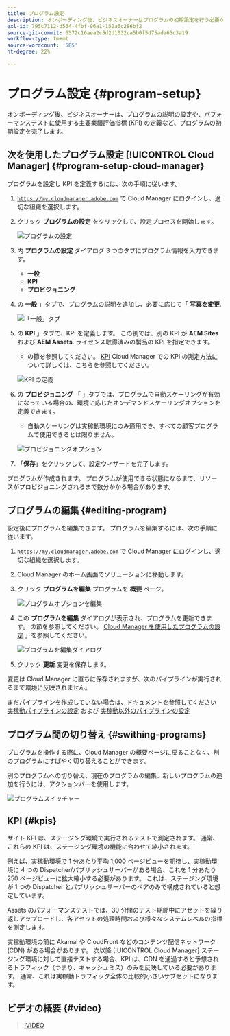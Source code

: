 ```yaml
---
title: プログラム設定
description: オンボーディング後、ビジネスオーナーはプログラムの初期設定を行う必要があります。
exl-id: 795c7112-d564-4fbf-96a1-152a6c286bf2
source-git-commit: 6572c16aea2c5d2d1032ca5b0f5d75ade65c3a19
workflow-type: tm+mt
source-wordcount: '585'
ht-degree: 22%

---
```



# プログラム設定 {#program-setup}

オンボーディング後、ビジネスオーナーは、プログラムの説明の設定や、パフォーマンステストに使用する主要業績評価指標 (KPI) の定義など、プログラムの初期設定を完了します。

## 次を使用したプログラム設定 [!UICONTROL Cloud Manager] {#program-setup-cloud-manager}

プログラムを設定し KPI を定義するには、次の手順に従います。

1. [`https://my.cloudmanager.adobe.com`](https://my.cloudmanager.adobe.com) で Cloud Manager にログインし、適切な組織を選択します。

1. クリック **プログラムの設定** をクリックして、設定プロセスを開始します。

   ![プログラムの設定](/help/assets/set-up-program/setup1.png)

1. 内 **プログラムの設定** ダイアログ 3 つのタブにプログラム情報を入力できます。

   * **一般**
   * **KPI**
   * **プロビジョニング**

1. の **一般** 」タブで、プログラムの説明を追加し、必要に応じて「 **写真を変更**.

   ![「一般」タブ](/help/assets/Setup_Program-General.png)

1. の **KPI** 」タブで、KPI を定義します。 この例では、別の KPI が **AEM Sites** および **AEM Assets**. ライセンス取得済みの製品の KPI を指定できます。

   * の節を参照してください。 [KPI](#kpis) Cloud Manager での KPI の測定方法について詳しくは、こちらを参照してください。

   ![KPI の定義](/help/assets/Setup_Program-KPIs.png)

1. の **プロビジョニング** 「 」タブでは、プログラムで自動スケーリングが有効になっている場合の、環境に応じたオンデマンドスケーリングオプションを定義できます。

   * 自動スケーリングは実稼動環境にのみ適用でき、すべての顧客プログラムで使用できるとは限りません。

   ![プロビジョニングオプション](/help/assets/Setup_Program-Provisioning.png)

1. 「**保存**」をクリックして、設定ウィザードを完了します。

プログラムが作成されます。 プログラムが使用できる状態になるまで、リソースがプロビジョニングされるまで数分かかる場合があります。

## プログラムの編集 {#editing-program}

設定後にプログラムを編集できます。 プログラムを編集するには、次の手順に従います。

1. [`https://my.cloudmanager.adobe.com`](https://my.cloudmanager.adobe.com) で Cloud Manager にログインし、適切な組織を選択します。

1. Cloud Manager のホーム画面でソリューションに移動します。

1. クリック **プログラムを編集** プログラムを **概要** ページ。

   ![プログラムオプションを編集](/help/assets/set-up-program/edit-program1.png)

1. この **プログラムを編集** ダイアログが表示され、プログラムを更新できます。 の節を参照してください。 [Cloud Manager を使用したプログラムの設定](#program-setup-cloud-manager) 」を参照してください。

   ![プログラムを編集ダイアログ](/help/assets/set-up-program/edit-program-general.png)

1. クリック **更新** 変更を保存します。

変更は Cloud Manager に直ちに保存されますが、次のパイプラインが実行されるまで環境に反映されません。

まだパイプラインを作成していない場合は、ドキュメントを参照してください [実稼動パイプラインの設定](/help/using/production-pipelines.md) および [実稼動以外のパイプラインの設定](/help/using/non-production-pipelines.md)

## プログラム間の切り替え {#swithing-programs}

プログラムを操作する際に、Cloud Manager の概要ページに戻ることなく、別のプログラムにすばやく切り替えることができます。

別のプログラムへの切り替え、現在のプログラムの編集、新しいプログラムの追加を行うには、アクションバーを使用します。

![プログラムスイッチャー](/help/assets/set-up-program/setup2.png)

## KPI {#kpis}

サイト KPI は、ステージング環境で実行されるテストで測定されます。 通常、これらの KPI は、ステージング環境の機能に合わせて縮小されます。

例えば、実稼動環境で 1 分あたり平均 1,000 ページビューを期待し、実稼動環境に 4 つの Dispatcher/パブリッシュサーバーがある場合、これを 1 分あたり 250 ページビューに拡大縮小する必要があります。 これは、ステージング環境が 1 つの Dispatcher とパブリッシュサーバーのペアのみで構成されていると想定しています。

Assets のパフォーマンステストでは、30 分間のテスト期間中にアセットを繰り返しアップロードし、各アセットの処理時間および様々なシステムレベルの指標を測定します。


実稼動環境の前に Akamai や CloudFront などのコンテンツ配信ネットワーク (CDN) がある場合があります。 次以降 [!UICONTROL Cloud Manager] ステージング環境に対して直接テストする場合、KPI は、CDN を通過すると予想されるトラフィック（つまり、キャッシュミス）のみを反映している必要があります。 通常、これは実稼動トラフィック全体の比較的小さいサブセットになります。

## ビデオの概要 {#video}

>[!VIDEO](https://video.tv.adobe.com/v/26313/)
